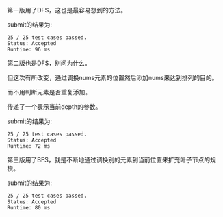 第一版用了DFS，这也是最容易想到的方法。

submit的结果为:
```
25 / 25 test cases passed.
Status: Accepted
Runtime: 96 ms
```

第二版也是DFS，别问为什么。

但这次有所改变，通过调换nums元素的位置然后添加nums来达到排列的目的。

而不用判断元素是否重复添加。

传递了一个表示当前depth的参数。

submit的结果为:
```
25 / 25 test cases passed.
Status: Accepted
Runtime: 72 ms
```

第三版用了BFS，就是不断地通过调换别的元素到当前位置来扩充叶子节点的规模。

submit的结果为:
```
25 / 25 test cases passed.
Status: Accepted
Runtime: 80 ms
```
